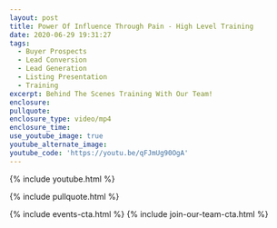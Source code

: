 ```yaml
---
layout: post
title: Power Of Influence Through Pain - High Level Training
date: 2020-06-29 19:31:27
tags:
  - Buyer Prospects
  - Lead Conversion
  - Lead Generation
  - Listing Presentation
  - Training
excerpt: Behind The Scenes Training With Our Team!
enclosure:
pullquote:
enclosure_type: video/mp4
enclosure_time:
use_youtube_image: true
youtube_alternate_image:
youtube_code: 'https://youtu.be/qFJmUg90OgA'
---
```


{% include youtube.html %}

{% include pullquote.html %}

{% include events-cta.html %} {% include join-our-team-cta.html %}